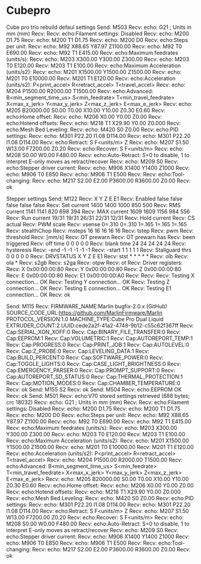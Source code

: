 # Cubepro
Cube pro trio rebuild
defaul settings
Send: M503
Recv: echo:  G21    ; Units in mm (mm)
Recv: 
Recv: echo:Filament settings: Disabled
Recv: echo:  M200 D1.75
Recv: echo:  M200 T1 D1.75
Recv: echo:  M200 D0
Recv: echo:Steps per unit:
Recv: echo: M92 X88.65 Y87.97 Z1100.00
Recv: echo: M92 T0 E690.00
Recv: echo: M92 T1 E415.00
Recv: echo:Maximum feedrates (units/s):
Recv: echo:  M203 X300.00 Y300.00 Z300.00
Recv: echo:  M203 T0 E120.00
Recv:   M203 T1 E100.00
Recv: echo:Maximum Acceleration (units/s2):
Recv: echo:  M201 X1500.00 Y1500.00 Z1500.00
Recv: echo:  M201 T0 E10000.00
Recv:   M201 T1 E120.00
Recv: echo:Acceleration (units/s2): P<print_accel> R<retract_accel> T<travel_accel>
Recv: echo:  M204 P1500.00 R2000.00 T1500.00
Recv: echo:Advanced: B<min_segment_time_us> S<min_feedrate> T<min_travel_feedrate> X<max_x_jerk> Y<max_y_jerk> Z<max_z_jerk> E<max_e_jerk>
Recv: echo:  M205 B20000.00 S0.00 T0.00 X10.00 Y10.00 Z0.30 E0.60
Recv: echo:Home offset:
Recv: echo:  M206 X0.00 Y0.00 Z0.00
Recv: echo:Hotend offsets:
Recv: echo:  M218 T1 X29.90 Y0.00 Z0.000
Recv: echo:Mesh Bed Leveling:
Recv: echo:  M420 S0 Z0.00
Recv: echo:PID settings:
Recv: echo:  M301 P22.20 I1.08 D114.00
Recv: echo:  M301 P22.20 I1.08 D114.00
Recv: echo:Retract: S<length> F<units/m> Z<lift>
Recv: echo:  M207 S1.50 W13.00 F7200.00 Z0.20
Recv: echo:Recover: S<length> F<units/m>
Recv: echo:  M208 S0.00 W0.00 F480.00
Recv: echo:Auto-Retract: S=0 to disable, 1 to interpret E-only moves as retract/recover
Recv: echo:  M209 S0
Recv: echo:Stepper driver current:
Recv: echo:  M906 X1400 Y1400 Z1000
Recv: echo:  M906 T0 E850
Recv: echo:  M906 T1 E500
Recv: 
Recv: echo:Tool-changing:
Recv: echo:  M217 S2.00 E2.00 P3600.00 R3600.00 Z0.00
Recv: ok

Stepper settings
Send: M122
Recv: 		X	Y	Z	E	E1
Recv: Enabled		false	false	false	false	false
Recv: Set current	1400	1400	1000	850	500
Recv: RMS current	1141	1141	820	698	394
Recv: MAX current	1609	1609	1156	984	556
Recv: Run current	19/31	19/31	26/31	22/31	12/31
Recv: Hold current
Recv: CS actual
Recv: PWM scale
Recv: vsense		0=.310	0=.310	1=.165	1=.165	1=.165
Recv: stealthChop
Recv: msteps		16	16	16	16	16
Recv: tstep
Recv: pwm
Recv: threshold
Recv: [mm/s]
Recv: OT prewarn
Recv: OT prewarn has
Recv: been triggered
Recv: off time	0	0	0	0	0
Recv: blank time	24	24	24	24	24
Recv: hysteresis
Recv: -end		-1	-1	-1	-1	-1
Recv: -start		1	1	1	1	1
Recv: Stallguard thrs	0	0	0	0	0
Recv: DRVSTATUS	X	Y	Z	E	E1
Recv: stst		*	*	*	*	*
Recv: olb
Recv: ola						*
Recv: s2gb
Recv: s2ga
Recv: otpw
Recv: ot
Recv: Driver registers:
Recv: 		X	0x00:00:00:80
Recv: 		Y	0x00:00:00:80
Recv: 		Z	0x00:00:00:80
Recv: 		E	0x00:00:00:80
Recv: 		E1	0x00:00:00:A0
Recv: 
Recv: 
Recv: Testing X connection... OK
Recv: Testing Y connection... OK
Recv: Testing Z connection... OK
Recv: Testing E connection... OK
Recv: Testing E1 connection... OK
Recv: ok

Send: M115
Recv: FIRMWARE_NAME:Marlin bugfix-2.0.x (GitHub) SOURCE_CODE_URL:https://github.com/MarlinFirmware/Marlin PROTOCOL_VERSION:1.0 MACHINE_TYPE:Cube Pro Dual Liquid EXTRUDER_COUNT:2 UUID:cede2a2f-41a2-4748-9b12-c55c62f367ff
Recv: Cap:SERIAL_XON_XOFF:0
Recv: Cap:BINARY_FILE_TRANSFER:0
Recv: Cap:EEPROM:1
Recv: Cap:VOLUMETRIC:1
Recv: Cap:AUTOREPORT_TEMP:1
Recv: Cap:PROGRESS:0
Recv: Cap:PRINT_JOB:1
Recv: Cap:AUTOLEVEL:0
Recv: Cap:Z_PROBE:0
Recv: Cap:LEVELING_DATA:1
Recv: Cap:BUILD_PERCENT:0
Recv: Cap:SOFTWARE_POWER:0
Recv: Cap:TOGGLE_LIGHTS:0
Recv: Cap:CASE_LIGHT_BRIGHTNESS:0
Recv: Cap:EMERGENCY_PARSER:0
Recv: Cap:PROMPT_SUPPORT:0
Recv: Cap:AUTOREPORT_SD_STATUS:0
Recv: Cap:THERMAL_PROTECTION:1
Recv: Cap:MOTION_MODES:0
Recv: Cap:CHAMBER_TEMPERATURE:0
Recv: ok
Send: M155 S2
Recv: ok
Send: M504
Recv: echo:EEPROM OK
Recv: ok
Send: M501
Recv: echo:V70 stored settings retrieved (688 bytes; crc 18032)
Recv: echo:  G21    ; Units in mm (mm)
Recv: 
Recv: echo:Filament settings: Disabled
Recv: echo:  M200 D1.75
Recv: echo:  M200 T1 D1.75
Recv: echo:  M200 D0
Recv: echo:Steps per unit:
Recv: echo: M92 X88.65 Y87.97 Z1100.00
Recv: echo: M92 T0 E690.00
Recv: echo: M92 T1 E415.00
Recv: echo:Maximum feedrates (units/s):
Recv: echo:  M203 X300.00 Y300.00 Z300.00
Recv: echo:  M203 T0 E120.00
Recv:   M203 T1 E100.00
Recv: echo:Maximum Acceleration (units/s2):
Recv: echo:  M201 X1500.00 Y1500.00 Z1500.00
Recv: echo:  M201 T0 E10000.00
Recv:   M201 T1 E120.00
Recv: echo:Acceleration (units/s2): P<print_accel> R<retract_accel> T<travel_accel>
Recv: echo:  M204 P1500.00 R2000.00 T1500.00
Recv: echo:Advanced: B<min_segment_time_us> S<min_feedrate> T<min_travel_feedrate> X<max_x_jerk> Y<max_y_jerk> Z<max_z_jerk> E<max_e_jerk>
Recv: echo:  M205 B20000.00 S0.00 T0.00 X10.00 Y10.00 Z0.30 E0.60
Recv: echo:Home offset:
Recv: echo:  M206 X0.00 Y0.00 Z0.00
Recv: echo:Hotend offsets:
Recv: echo:  M218 T1 X29.90 Y0.00 Z0.000
Recv: echo:Mesh Bed Leveling:
Recv: echo:  M420 S0 Z0.00
Recv: echo:PID settings:
Recv: echo:  M301 P22.20 I1.08 D114.00
Recv: echo:  M301 P22.20 I1.08 D114.00
Recv: echo:Retract: S<length> F<units/m> Z<lift>
Recv: echo:  M207 S1.50 W13.00 F7200.00 Z0.20
Recv: echo:Recover: S<length> F<units/m>
Recv: echo:  M208 S0.00 W0.00 F480.00
Recv: echo:Auto-Retract: S=0 to disable, 1 to interpret E-only moves as retract/recover
Recv: echo:  M209 S0
Recv: echo:Stepper driver current:
Recv: echo:  M906 X1400 Y1400 Z1000
Recv: echo:  M906 T0 E850
Recv: echo:  M906 T1 E500
Recv: 
Recv: echo:Tool-changing:
Recv: echo:  M217 S2.00 E2.00 P3600.00 R3600.00 Z0.00
Recv: ok

